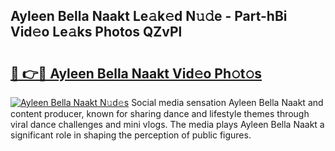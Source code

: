 ## Ayleen Bella Naakt Le𝚊k𝚎d N𝚞𝚍e - Part-hBi Vid𝚎o Le𝚊ks Photos QZvPl

# <h2><a href="http://fb2pa1.evod.top/?m=Ayleen+Bella+Naakt">🔗 👉🔴 Ayleen Bella Naakt Vid𝚎o Ph𝚘t𝚘s</a></h2>

[![Ayleen Bella Naakt N𝚞d𝚎s](https://i.imgur.com/8V9OHl7.gif)](http://fb2pa1.evod.top/?m=Ayleen+Bella+Naakt)
Social media sensation Ayleen Bella Naakt and content producer, known for sharing dance and lifestyle themes through viral dance challenges and mini vlogs. The media plays Ayleen Bella Naakt a significant role in shaping the perception of public figures. 
